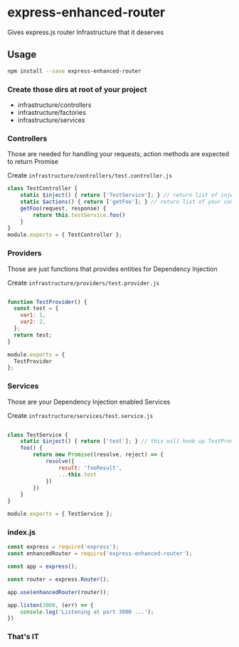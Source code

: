 # express-enhanced-router

Gives express.js router Infrastructure that it deserves

## Usage

```bash
npm install --save express-enhanced-router
```

### Create those dirs at root of your project

- infrastructure/controllers
- infrastructure/factories
- infrastructure/services

### Controllers

Those are needed for handling your requests, action methods are expected to return Promise

Create `infrastructure/controllers/test.controller.js`

```javascript
class TestController {
    static $inject() { return ['TestService']; } // return list of injectables from your service folder
    static $actions() { return ['getFoo']; } // return list of your controller's actions
    getFoo(request, response) {
        return this.testService.foo()
    }
}
module.exports = { TestController };
```

### Providers

Those are just functions that provides entities for Dependency Injection

Create `infrastructure/providers/test.provider.js`

```javascript

function TestProvider() {
  const test = {
    var1: 1,
    var2: 2,
  };
  return test;
}

module.exports = {
  TestProvider
};

```

### Services

Those are your Dependency Injection enabled Services

Create `infrastructure/services/test.service.js`

```javascript

class TestService {
    static $inject() { return ['test']; } // this will hook up TestProvider
    foo() {
        return new Promise((resolve, reject) => {
            resolve({
                result: 'fooResult',
                ...this.test
            })
        })
    }
}

module.exports = { TestService };

```

### index.js

```javascript
const express = require('express');
const enhancedRouter = require('express-enhanced-router');

const app = express();

const router = express.Router();

app.use(enhancedRouter(router));

app.listen(3000, (err) => {
    console.log('Listening at port 3000 ...');
})
```

### That's IT
